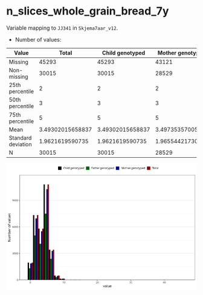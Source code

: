 # n_slices_whole_grain_bread_7y
Variable mapping to `JJ341` in `Skjema7aar_v12`.
- Number of values:

| Value | Total | Child genotyped | Mother genotyped | Father genotyped |
| ----- | ----- | --------------- | ---------------- | ---------------- |
| Missing | 45293 | 45293 | 43121 | 29301 |
| Non-missing | 30015 | 30015 | 28529 | 20783 |
| 25th percentile | 2 | 2 | 2 | 2 |
| 50th percentile | 3 | 3 | 3 | 3 |
| 75th percentile | 5 | 5 | 5 | 5 |
| Mean | 3.49302015658837 | 3.49302015658837 | 3.49735357005153 | 3.50757830919502 |
| Standard deviation | 1.9621619590735 | 1.9621619590735 | 1.96554421730867 | 1.95917033420686 |
| N | 30015 | 30015 | 28529 | 20783 |



![](n_slices_whole_grain_bread_7y_n.png)



